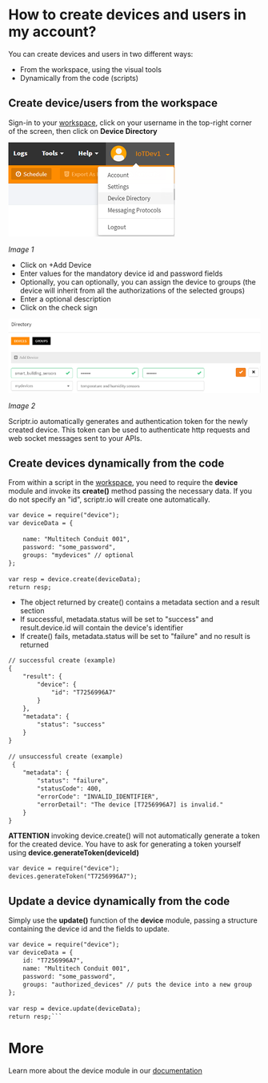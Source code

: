 # How to create devices and users in my account?

You can create devices and users in two different ways:
- From the workspace, using the visual tools
- Dynamically from the code (scripts)

## Create device/users from the workspace

Sign-in to your [workspace](https://www.scriptr.io/workspace), click on your username in the top-right corner of the screen, 
then  click on **Device Directory**

![Device Directory](./images/device_directory.png)

*Image 1*

- Click on +Add Device
- Enter values for the mandatory device id and password fields
- Optionally, you can optionally, you can assign the device to groups (the device will inherit from all the authorizations of the selected groups)
- Enter a optional description
- Click on the check sign

![Device Directory](./images/new_device.png)

*Image 2*

Scriptr.io automatically generates and authentication token for the newly created device. 
This token can be used to authenticate http requests and web socket messages sent to your APIs.

## Create devices dynamically from the code

From within a script in the [workspace](https://www.scriptr.io/workspace), you need to require the **device** module and invoke its **create()** method passing the necessary data. If you do not specify an "id", scriptr.io will create one automatically.

```
var device = require("device");
var deviceData = {
    
    name: "Multitech Conduit 001",
    password: "some_password",
    groups: "mydevices" // optional
};

var resp = device.create(deviceData);
return resp;
```
- The object returned by create() contains a metadata section and a result section
- If successful, metadata.status will be set to "success" and result.device.id will contain the device's identifier
- If create() fails, metadata.status will be set to "failure" and no result is returned
```
// successful create (example)
{
	"result": {
		"device": {
			"id": "T7256996A7"
		}
	},
	"metadata": {
		"status": "success"
	}
}

// unsuccessful create (example)
 {
	"metadata": {
		"status": "failure",
		"statusCode": 400,
		"errorCode": "INVALID_IDENTIFIER",
		"errorDetail": "The device [T7256996A7] is invalid."
	}
}
```
**ATTENTION** invoking device.create() will not automatically generate a token for the created device. You have to ask for generating a token yourself using **device.generateToken(deviceId)**

```
var device = require("device");
devices.generateToken("T7256996A7"); 
```

## Update a device dynamically from the code

Simply use the **update()** function of the **device** module, passing a structure containing the device id and the fields to update.
```
var device = require("device");
var deviceData = {
    id: "T7256996A7",
    name: "Multitech Conduit 001",
    password: "some_password",
    groups: "authorized_devices" // puts the device into a new group
};

var resp = device.update(deviceData);
return resp;```
```
# More

Learn more about the device module in our [documentation](https://www.scriptr.io/documentation#documentation-device-moduledeviceModule)
